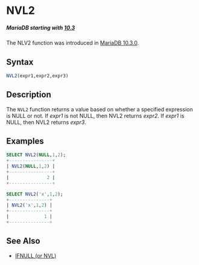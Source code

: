 # NVL2

##### MariaDB starting with [10.3](/kb/en/what-is-mariadb-103/)

The NLV2 function was introduced in [MariaDB 10.3.0](/kb/en/mariadb-1030-release-notes/).

## Syntax

```sql
NVL2(expr1,expr2,expr3)
```

## Description

The `NVL2` function returns a value based on whether a specified expression is NULL or not. If <em>expr1</em> is not NULL, then NVL2 returns <em>expr2</em>. If <em>expr1</em> is NULL, then NVL2 returns <em>expr3</em>.

## Examples

```sql
SELECT NVL2(NULL,1,2);
+----------------+
| NVL2(NULL,1,2) |
+----------------+
|              2 |
+----------------+

SELECT NVL2('x',1,2);
+---------------+
| NVL2('x',1,2) |
+---------------+
|             1 |
+---------------+
```

## See Also

- [IFNULL (or NVL)](/built-in-functions/control-flow-functions/ifnull/)
